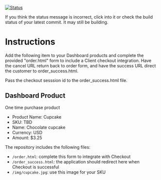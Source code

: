 [![Status](https://img.shields.io/badge/status-SUBMITTABLE%20COMMIT:%207ce832a3aed967c3d50f6e43af1e1d91751e337d-brightgreen.svg)](https://github.com/andremcb/bakery_scaffold_AApE3fQi8zR0pcdo/commit/7ce832a3aed967c3d50f6e43af1e1d91751e337d)










































































































































































If you think the status message is incorrect, click into it or check the build status of your latest commit. It may still be building.

# Instructions 

Add the following item to your Dashboard products and complete the provided "order.html" form to include a Client checkout integration. Have the cancel URL return back to order form, and have the success URL direct the customer to order_success.html. 

Pass the checkout sesssion id to the order_success.html file.

## Dashboard Product
One time purchase product
* Product Name: Cupcake
* SKU: TBD
* Name: Chocolate cupcake
* Currency: USD
* Amount: $3.25

The repository includes the following files:
* `/order.html`: complete this form to integrate with Checkout
* `/order_success.html`: the application should redirect here when Checkout is successful
* `/img/cupcake.jpg`: use this image for your SKU
